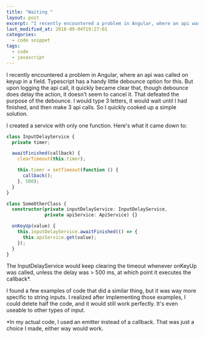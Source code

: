 ```yaml
---
title: "Waiting "
layout: post
excerpt: "I recently encountered a problem in Angular, where an api was called on keyup in a field. Typescript has a handy little debounce option for this. But upon logging the api call, it quickly became clear that, though debounce does delay the action, it doesn't seem to cancel it. That defeated the purpose of the debounce. I would type 3 letters, it would wait until I had finished, and then make 3 api calls. So I quickly cooked up a simple solution."
last_modified_at: 2018-09-04T19:27:01
categories:
  - code snippet
tags:
  - code
  - javascript
---
```


I recently encountered a problem in Angular, where an api was called on keyup in a field. Typescript has a handy little debounce option for this. But upon logging the api call, it quickly became clear that, though debounce does delay the action, it doesn't seem to cancel it. That defeated the purpose of the debounce. I would type 3 letters, it would wait until I had finished, and then make 3 api calls. So I quickly cooked up a simple solution.

I created a service with only one function. Here's what it came down to:

```typescript
class InputDelayService {
  private timer;

  awaitFinished(callback) {
    clearTimeout(this.timer);

    this.timer = setTimeout(function () {
      callback();
    }, 500);
  }
}

class SomeOtherClass {
  constructor(private inputDelayService: InputDelayService,
              private apiService: ApiService) {}

  onKeyUp(value) {
    this.inputDelayService.awaitFinished(() => {
      this.apiService.get(value);
    });
  }
}
```

The InputDelayService would keep clearing the timeout whenever onKeyUp was called, unless the delay was > 500 ms, at which point it executes the callback*.

I found a few examples of code that did a similar thing, but it was way more specific to string inputs. I realized after implementing those examples, I could delete half the code, and it would still work perfectly. It's even useable to other types of input.

*In my actual code, I used an emitter instead of a callback. That was just a choice I made, either way would work.
